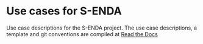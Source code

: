 # Use cases for S-ENDA

Use case descriptions for the S-ENDA project. The use case descriptions, a template and git
conventions are compiled at [Read the Docs](https://use-cases-for-s-enda.readthedocs.io/en/latest/)

